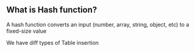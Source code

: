 ## What is Hash function?

A hash function converts an input (number, array, string, object, etc) to a fixed-size value

We have diff types of Table insertion
